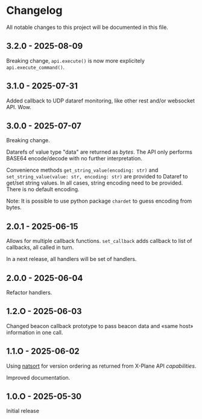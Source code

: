 # Changelog

All notable changes to this project will be documented in this file.

## 3.2.0 - 2025-08-09

Breaking change, `api.execute()` is now more explicitely `api.execute_command()`.

## 3.1.0 - 2025-07-31

Added callback to UDP dataref monitoring, like other rest and/or websocket API. Wow.

## 3.0.0 - 2025-07-07

Breaking change.

Datarefs of value type "data" are returned as *bytes*.
The API only performs BASE64 encode/decode with no further interpretation.

Convenience methods `get_string_value(encoding: str)` and `set_string_value(value: str, encoding: str)` are provided
to Dataref to get/set string values.
In all cases, string encoding need to be provided. There is no default encoding.

Note: It is possible to use python package `chardet` to guess encoding from bytes.

## 2.0.1 - 2025-06-15

Allows for multiple callback functions.
`set_callback` adds callback to list of callbacks, all called in turn.

In a next release, all handlers will be set of handlers.

## 2.0.0 - 2025-06-04

Refactor handlers.

## 1.2.O - 2025-06-03

Changed beacon callback prototype to pass beacon data and «same host» information in one call.

## 1.1.O - 2025-06-02

Using [natsort](https://github.com/SethMMorton/natsort/wiki) for version ordering as returned from X-Plane API *capabilities*.

Improved documentation.

## 1.0.O - 2025-05-30

Initial release